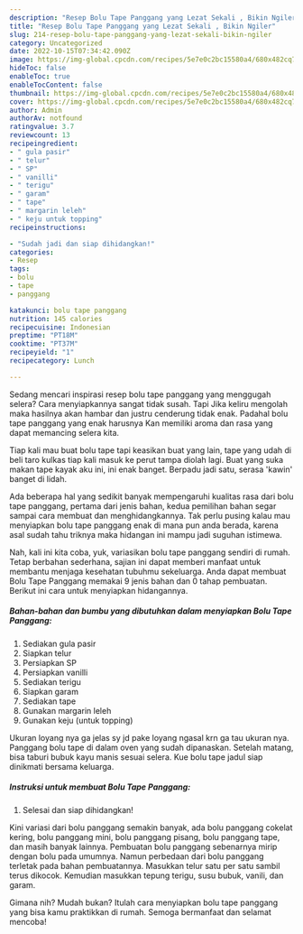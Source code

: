 ```yaml
---
description: "Resep Bolu Tape Panggang yang Lezat Sekali , Bikin Ngiler"
title: "Resep Bolu Tape Panggang yang Lezat Sekali , Bikin Ngiler"
slug: 214-resep-bolu-tape-panggang-yang-lezat-sekali-bikin-ngiler
category: Uncategorized
date: 2022-10-15T07:34:42.090Z
image: https://img-global.cpcdn.com/recipes/5e7e0c2bc15580a4/680x482cq70/bolu-tape-panggang-foto-resep-utama.jpg
hideToc: false
enableToc: true
enableTocContent: false
thumbnail: https://img-global.cpcdn.com/recipes/5e7e0c2bc15580a4/680x482cq70/bolu-tape-panggang-foto-resep-utama.jpg
cover: https://img-global.cpcdn.com/recipes/5e7e0c2bc15580a4/680x482cq70/bolu-tape-panggang-foto-resep-utama.jpg
author: Admin
authorAv: notfound
ratingvalue: 3.7
reviewcount: 13
recipeingredient:
- " gula pasir"
- " telur"
- " SP"
- " vanilli"
- " terigu"
- " garam"
- " tape"
- " margarin leleh"
- " keju untuk topping"
recipeinstructions:

- "Sudah jadi dan siap dihidangkan!"
categories:
- Resep
tags:
- bolu
- tape
- panggang

katakunci: bolu tape panggang 
nutrition: 145 calories
recipecuisine: Indonesian
preptime: "PT18M"
cooktime: "PT37M"
recipeyield: "1"
recipecategory: Lunch

---
```



Sedang mencari inspirasi resep bolu tape panggang yang menggugah selera? Cara menyiapkannya sangat tidak susah. Tapi Jika keliru mengolah maka hasilnya akan hambar dan justru cenderung tidak enak. Padahal bolu tape panggang yang enak harusnya Kan memiliki aroma dan rasa yang dapat memancing selera kita.


Tiap kali mau buat bolu tape tapi keasikan buat yang lain, tape yang udah di beli taro kulkas tiap kali masuk ke perut tampa diolah lagi. Buat yang suka makan tape kayak aku ini, ini enak banget. Berpadu jadi satu, serasa &#39;kawin&#39; banget di lidah.

Ada beberapa hal yang sedikit banyak mempengaruhi kualitas rasa dari bolu tape panggang, pertama dari jenis bahan, kedua pemilihan bahan segar sampai cara membuat dan menghidangkannya. Tak perlu pusing kalau mau menyiapkan bolu tape panggang enak di mana pun anda berada, karena asal sudah tahu triknya maka hidangan ini mampu jadi suguhan istimewa.


Nah, kali ini kita coba, yuk, variasikan bolu tape panggang sendiri di rumah. Tetap berbahan sederhana, sajian ini dapat memberi manfaat untuk membantu menjaga kesehatan tubuhmu sekeluarga. Anda dapat membuat Bolu Tape Panggang memakai 9 jenis bahan dan 0 tahap pembuatan. Berikut ini cara untuk menyiapkan hidangannya.

<!--inarticleads1-->

##### Bahan-bahan dan bumbu yang dibutuhkan dalam menyiapkan Bolu Tape Panggang:

1. Sediakan  gula pasir
1. Siapkan  telur
1. Persiapkan  SP
1. Persiapkan  vanilli
1. Sediakan  terigu
1. Siapkan  garam
1. Sediakan  tape
1. Gunakan  margarin leleh
1. Gunakan  keju (untuk topping)


Ukuran loyang nya ga jelas sy jd pake loyang ngasal krn ga tau ukuran nya. Panggang bolu tape di dalam oven yang sudah dipanaskan. Setelah matang, bisa taburi bubuk kayu manis sesuai selera. Kue bolu tape jadul siap dinikmati bersama keluarga. 

<!--inarticleads2-->

##### Instruksi untuk membuat Bolu Tape Panggang:


1. Selesai dan siap dihidangkan!

Kini variasi dari bolu panggang semakin banyak, ada bolu panggang cokelat kering, bolu panggang mini, bolu panggang pisang, bolu panggang tape, dan masih banyak lainnya. Pembuatan bolu panggang sebenarnya mirip dengan bolu pada umumnya. Namun perbedaan dari bolu panggang terletak pada bahan pembuatannya. Masukkan telur satu per satu sambil terus dikocok. Kemudian masukkan tepung terigu, susu bubuk, vanili, dan garam. 

Gimana nih? Mudah bukan? Itulah cara menyiapkan bolu tape panggang yang bisa kamu praktikkan di rumah. Semoga bermanfaat dan selamat mencoba!
